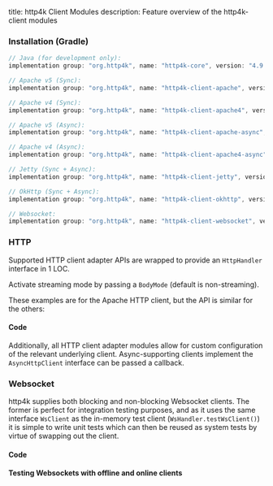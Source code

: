 title: http4k Client Modules
description: Feature overview of the http4k-client modules

### Installation (Gradle)

```groovy
// Java (for development only):
implementation group: "org.http4k", name: "http4k-core", version: "4.9.7.0"

// Apache v5 (Sync): 
implementation group: "org.http4k", name: "http4k-client-apache", version: "4.9.7.0"

// Apache v4 (Sync): 
implementation group: "org.http4k", name: "http4k-client-apache4", version: "4.9.7.0"

// Apache v5 (Async): 
implementation group: "org.http4k", name: "http4k-client-apache-async", version: "4.9.7.0"

// Apache v4 (Async): 
implementation group: "org.http4k", name: "http4k-client-apache4-async", version: "4.9.7.0"

// Jetty (Sync + Async): 
implementation group: "org.http4k", name: "http4k-client-jetty", version: "4.9.7.0"

// OkHttp (Sync + Async): 
implementation group: "org.http4k", name: "http4k-client-okhttp", version: "4.9.7.0"

// Websocket: 
implementation group: "org.http4k", name: "http4k-client-websocket", version: "4.9.7.0"
```

### HTTP
Supported HTTP client adapter APIs are wrapped to provide an `HttpHandler` interface in 1 LOC.

Activate streaming mode by passing a `BodyMode` (default is non-streaming).

These examples are for the Apache HTTP client, but the API is similar for the others:

#### Code [<img class="octocat"/>](https://github.com/http4k/http4k/blob/master/src/docs/guide/reference/clients/example_http.kt)

<script src="https://gist-it.appspot.com/https://github.com/http4k/http4k/blob/master/src/docs/guide/reference/clients/example_http.kt"></script>

Additionally, all HTTP client adapter modules allow for custom configuration of the relevant underlying client. Async-supporting clients implement the `AsyncHttpClient` interface can be passed a callback.

### Websocket
http4k supplies both blocking and non-blocking Websocket clients. The former is perfect for integration testing purposes, and as it uses the same interface `WsClient` as the in-memory test client (`WsHandler.testWsClient()`) it is simple to write unit tests which can then be reused as system tests by virtue of swapping out the client.

#### Code [<img class="octocat"/>](https://github.com/http4k/http4k/blob/master/src/docs/guide/reference/clients/example_websocket.kt)

<script src="https://gist-it.appspot.com/https://github.com/http4k/http4k/blob/master/src/docs/guide/reference/clients/example_websocket.kt"></script>

#### Testing Websockets with offline and online clients [<img class="octocat"/>](https://github.com/http4k/http4k/blob/master/src/docs/guide/reference/clients/TestingWebsockets.kt)

<script src="https://gist-it.appspot.com/https://github.com/http4k/http4k/blob/master/src/docs/guide/reference/clients/TestingWebsockets.kt"></script>
